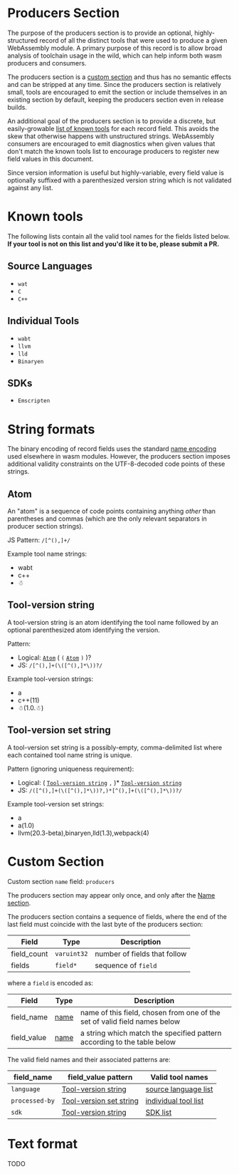 # Producers Section

The purpose of the producers section is to provide an optional,
highly-structured record of all the distinct tools that were used to produce
a given WebAssembly module. A primary purpose of this record is to allow
broad analysis of toolchain usage in the wild, which can help inform both wasm
producers and consumers.

The producers section is a
[custom section](https://webassembly.github.io/spec/core/binary/modules.html#custom-section)
and thus has no semantic effects and can be stripped at any time.
Since the producers section is relatively small, tools are encouraged to emit
the section or include themselves in an existing section by default, keeping
the producers section even in release builds.

An additional goal of the producers section is to provide a discrete, but
easily-growable [list of known tools](#known-tools) for each record field. This
avoids the skew that otherwise happens with unstructured strings. WebAssembly
consumers are encouraged to emit diagnostics when given values that don't match
the known tools list to encourage producers to register new field values in this
document.

Since version information is useful but highly-variable, every field value is
optionally suffixed with a parenthesized version string which is not validated
against any list.

# Known tools

The following lists contain all the valid tool names for the fields listed below.
**If your tool is not on this list and you'd like it to be, please submit a PR.**

## Source Languages

* `wat`
* `C`
* `C++`

## Individual Tools

* `wabt`
* `llvm`
* `lld`
* `Binaryen`

## SDKs

* `Emscripten`

# String formats

The binary encoding of record fields uses the standard
[name encoding](https://webassembly.github.io/spec/core/binary/values.html#names)
used elsewhere in wasm modules. However, the producers section imposes additional
validity constraints on the UTF-8-decoded code points of these strings.

## Atom

An "atom" is a sequence of code points containing anything *other* than
parentheses and commas (which are the only relevant separators in producer
section strings).

JS Pattern: `/[^(),]+/`

Example tool name strings:
* wabt
* c++
* ☃

## Tool-version string

A tool-version string is an atom identifying the tool name followed by
an optional parenthesized atom identifying the version.

Pattern:
* Logical: [`Atom`](#atom) ( `(` [`Atom`](#atom) `)` )?
* JS: `/[^(),]+(\([^(),]*\))?/`

Example tool-version strings:
* a
* c++(11)
* ☃(1.0.☃)

## Tool-version set string

A tool-version set string is a possibly-empty, comma-delimited list where each
contained tool name string is unique.

Pattern (ignoring uniqueness requirement):
* Logical: ( [`Tool-version string`](#tool-version-string) `,` )* [`Tool-version string`](#tool-version-string)
* JS: `/([^(),]+(\([^(),]*\))?,)*[^(),]+(\([^(),]*\))?/`

Example tool-version set strings:
* a
* a(1.0)
* llvm(20.3-beta),binaryen,lld(1.3),webpack(4)

# Custom Section

Custom section `name` field: `producers`

The producers section may appear only once, and only after the
[Name section](https://webassembly.github.io/spec/core/appendix/custom.html#name-section).

The producers section contains a sequence of fields, where the end of the last
field must coincide with the last byte of the producers section:

| Field       | Type        | Description |
| ----------- | ----------- | ----------- |
| field_count | `varuint32` | number of fields that follow |
| fields      | `field*`     | sequence of `field` |

where a `field` is encoded as:

| Field       | Type | Description |
| ----------- | ---- | ----------- |
| field_name  | [name](https://webassembly.github.io/spec/core/binary/values.html#names) | name of this field, chosen from one of the set of valid field names below |
| field_value | [name](https://webassembly.github.io/spec/core/binary/values.html#names) | a string which match the specified pattern according to the table below |

The valid field names and their associated patterns are:

| field_name     | field_value pattern  | Valid tool names |
| -------------- | -------------------- | --------- |
| `language`     | [Tool-version string](#tool-version-string) | [source language list](#source-languages) |
| `processed-by` | [Tool-version set string](#tool-version-set-string) | [individual tool list](#individual-tools) |
| `sdk`          | [Tool-version string](#tool-version-string) | [SDK list](#sdks) |

# Text format

TODO
